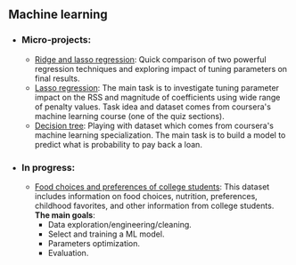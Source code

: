 ## Machine learning

- ### Micro-projects:

	- [Ridge and lasso regression](https://github.com/rpanasiuk/portfolio/blob/master/Ridge_lasso_regression/Ridge_lasso_regression.ipynb): Quick comparison of two powerful regression techniques and exploring impact of tuning parameters on final results.
	- [Lasso regression](https://github.com/rpanasiuk/portfolio/blob/master/Lasso_regression/lasso_regression_task.ipynb): 
	The main task is to investigate tuning parameter impact on the RSS and magnitude of coefficients using wide range of penalty values. Task idea and dataset comes from coursera's machine learning course (one of the quiz sections). 
	- [Decision tree](https://github.com/rpanasiuk/portfolio/blob/master/Decision_tree/class_project.ipynb): 
	Playing with dataset which comes from coursera's machine learning specialization. The main task is to build a model to predict what is probability to pay back a loan.
  
- ### In progress:

	- [Food choices and preferences of college students](https://github.com/rpanasiuk/portfolio/blob/master/Data_preparation/Food_choice.ipynb): This dataset includes information on food choices, nutrition, preferences, childhood favorites, and other information from college students.
    <br>**The main goals**:
      - Data exploration/engineering/cleaning.
      - Select and training a ML model.
      - Parameters optimization.
      - Evaluation.
